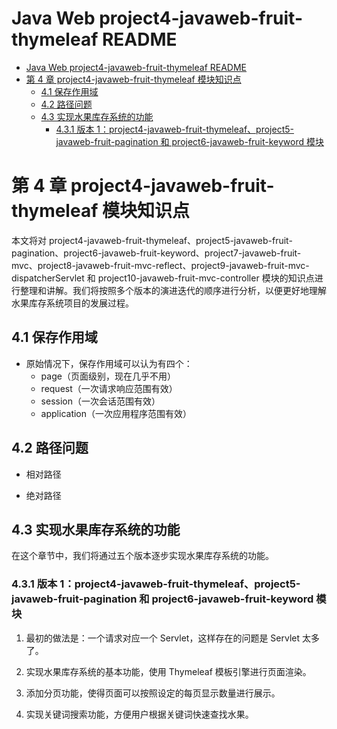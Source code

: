 <!-- @import "[TOC]" {cmd="toc" depthFrom=1 depthTo=6 orderedList=false} -->

# Java Web project4-javaweb-fruit-thymeleaf README

<!-- code_chunk_output -->

- [Java Web project4-javaweb-fruit-thymeleaf README](#java-web-project4-javaweb-fruit-thymeleaf-readme)
- [第 4 章 project4-javaweb-fruit-thymeleaf 模块知识点](#第-4-章-project4-javaweb-fruit-thymeleaf-模块知识点)
  - [4.1 保存作用域](#41-保存作用域)
  - [4.2 路径问题](#42-路径问题)
  - [4.3 实现水果库存系统的功能](#43-实现水果库存系统的功能)
    - [4.3.1 版本 1：project4-javaweb-fruit-thymeleaf、project5-javaweb-fruit-pagination 和 project6-javaweb-fruit-keyword 模块](#431-版本-1project4-javaweb-fruit-thymeleaf-project5-javaweb-fruit-pagination-和-project6-javaweb-fruit-keyword-模块)

<!-- /code_chunk_output -->

# 第 4 章 project4-javaweb-fruit-thymeleaf 模块知识点

本文将对 project4-javaweb-fruit-thymeleaf、project5-javaweb-fruit-pagination、project6-javaweb-fruit-keyword、project7-javaweb-fruit-mvc、project8-javaweb-fruit-mvc-reflect、project9-javaweb-fruit-mvc-dispatcherServlet 和 project10-javaweb-fruit-mvc-controller 模块的知识点进行整理和讲解。我们将按照多个版本的演进迭代的顺序进行分析，以便更好地理解水果库存系统项目的发展过程。

## 4.1 保存作用域

- 原始情况下，保存作用域可以认为有四个：
  - page（页面级别，现在几乎不用）
  - request（一次请求响应范围有效）
  - session（一次会话范围有效）
  - application（一次应用程序范围有效）

## 4.2 路径问题

- 相对路径

- 绝对路径

## 4.3 实现水果库存系统的功能

在这个章节中，我们将通过五个版本逐步实现水果库存系统的功能。

### 4.3.1 版本 1：project4-javaweb-fruit-thymeleaf、project5-javaweb-fruit-pagination 和 project6-javaweb-fruit-keyword 模块

1. 最初的做法是：一个请求对应一个 Servlet，这样存在的问题是 Servlet 太多了。

2. 实现水果库存系统的基本功能，使用 Thymeleaf 模板引擎进行页面渲染。

3. 添加分页功能，使得页面可以按照设定的每页显示数量进行展示。

4. 实现关键词搜索功能，方便用户根据关键词快速查找水果。
